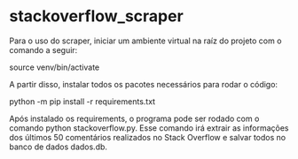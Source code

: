 # stackoverflow_scraper
Para o uso do scraper, iniciar um ambiente virtual na raíz do projeto com o comando a seguir:

source venv/bin/activate

A partir disso, instalar todos os pacotes necessários para rodar o código:

python -m pip install -r requirements.txt

Após instalado os requirements, o programa pode ser rodado com o comando python stackoverflow.py. Esse comando irá extrair as informações dos últimos 50 comentários realizados no Stack Overflow e salvar todos no banco de dados dados.db.

